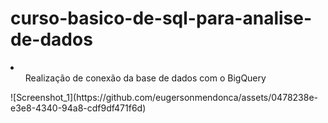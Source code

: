 # curso-basico-de-sql-para-analise-de-dados

<li>
  <ol>Realização de conexão da base de dados com o BigQuery</ol>
![Screenshot_1](https://github.com/eugersonmendonca/assets/0478238e-e3e8-4340-94a8-cdf9df471f6d)

  
</li>
